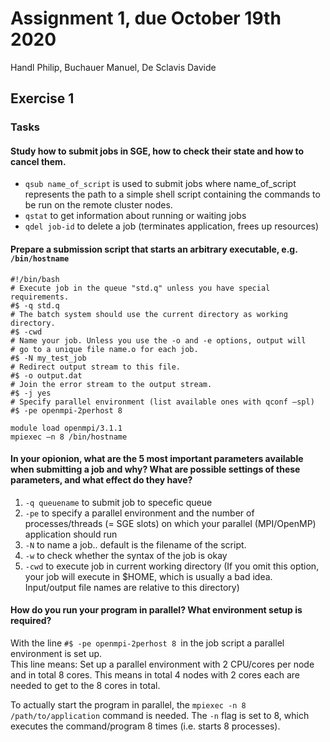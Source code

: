 # Assignment 1, due October 19th 2020
Handl Philip, Buchauer Manuel, De Sclavis Davide


## Exercise 1

### Tasks
#### Study how to submit jobs in SGE, how to check their state and how to cancel them.

- <code>qsub name_of_script</code> is used to submit jobs where name_of_script represents the path to  a simple shell script containing the commands to be run on the remote cluster nodes.
- <code>qstat</code> to get information about running or waiting jobs 
- <code>qdel job-id</code> to delete a job (terminates application, frees up resources)


#### Prepare a submission script that starts an arbitrary executable, e.g. `/bin/hostname`
<pre><code>#!/bin/bash
# Execute job in the queue "std.q" unless you have special requirements. 
#$ -q std.q
# The batch system should use the current directory as working directory. 
#$ -cwd
# Name your job. Unless you use the -o and -e options, output will 
# go to a unique file name.o<job_id> for each job.
#$ -N my_test_job
# Redirect output stream to this file.
#$ -o output.dat
# Join the error stream to the output stream.
#$ -j yes
# Specify parallel environment (list available ones with qconf –spl) 
#$ -pe openmpi-2perhost 8

module load openmpi/3.1.1
mpiexec –n 8 /bin/hostname
</code></pre>

#### In your opionion, what are the 5 most important parameters available when submitting a job and why? What are possible settings of these parameters, and what effect do they have?
1. <code>-q queuename</code> to submit job to specefic queue
2. <code>-pe</code> to specify a parallel environment and the number of processes/threads (= SGE slots) on which your parallel (MPI/OpenMP) application should run
3. <code>-N</code> to name a job.. default is the filename of the script.
4. <code>-w</code> to check whether the syntax of the job is okay
5. <code>-cwd</code> to execute job in current working directory (If you omit this option, your job will execute in $HOME, which is usually a bad idea. Input/output file names are relative to this directory)
#### How do you run your program in parallel? What environment setup is required?
With the line  <code>#$ -pe openmpi-2perhost 8 </code>in the job script a parallel environment is set up.  
This line means: Set up a parallel environment with 2 CPU/cores per node and in total 8 cores. This means in total 4 nodes with 2 cores each are needed to get to the 8 cores in total.

To actually start the program in parallel, the  `mpiexec -n 8 /path/to/application` command is needed. 
The `-n` flag is set to 8, which executes the command/program 8 times (i.e. starts 8 processes).
